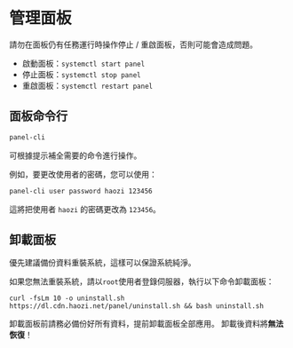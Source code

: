 # 管理面板

請勿在面板仍有任務運行時操作停止 / 重啟面板，否則可能會造成問題。

- 啟動面板：`systemctl start panel`
- 停止面板：`systemctl stop panel`
- 重啟面板：`systemctl restart panel`

## 面板命令行

```bash
panel-cli
```

可根據提示補全需要的命令進行操作。

例如，要更改使用者的密碼，您可以使用：

```bash
panel-cli user password haozi 123456
```

這將把使用者 `haozi` 的密碼更改為 `123456`。

## 卸載面板

優先建議備份資料重裝系統，這樣可以保證系統純淨。

如果您無法重裝系統，請以`root`使用者登錄伺服器，執行以下命令卸載面板：

```shell
curl -fsLm 10 -o uninstall.sh https://dl.cdn.haozi.net/panel/uninstall.sh && bash uninstall.sh
```

卸載面板前請務必備份好所有資料，提前卸載面板全部應用。 卸載後資料將**無法恢復**！
